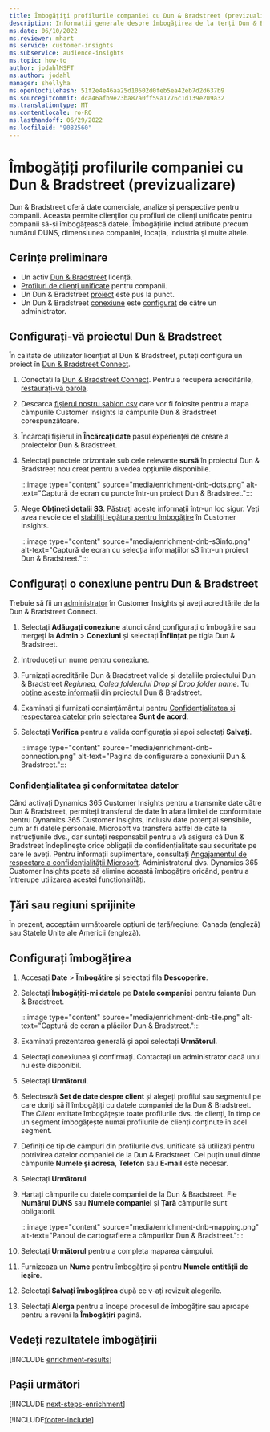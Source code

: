 ```yaml
---
title: Îmbogățiți profilurile companiei cu Dun & Bradstreet (previzualizare)
description: Informații generale despre îmbogățirea de la terți Dun & Bradstreet.
ms.date: 06/10/2022
ms.reviewer: mhart
ms.service: customer-insights
ms.subservice: audience-insights
ms.topic: how-to
author: jodahlMSFT
ms.author: jodahl
manager: shellyha
ms.openlocfilehash: 51f2e4e46aa25d10502d0feb5ea42eb7d2d637b9
ms.sourcegitcommit: dca46afb9e23ba87a0ff59a1776c1d139e209a32
ms.translationtype: MT
ms.contentlocale: ro-RO
ms.lasthandoff: 06/29/2022
ms.locfileid: "9082560"
---
```

# <a name="enrich-company-profiles-with-dun--bradstreet-preview"></a>Îmbogățiți profilurile companiei cu Dun & Bradstreet (previzualizare)

Dun & Bradstreet oferă date comerciale, analize și perspective pentru companii. Aceasta permite clienților cu profiluri de clienți unificate pentru companii să-și îmbogățească datele. Îmbogățirile includ atribute precum numărul DUNS, dimensiunea companiei, locația, industria și multe altele.

## <a name="prerequisites"></a>Cerințe preliminare

- Un activ [Dun & Bradstreet](https://www.dnb.com/marketing/media/give-your-data-a-boost.html?source=microsoft_audience_insights) licență.
- [Profiluri de clienți unificate](customer-profiles.md) pentru companii.
- Un Dun & Bradstreet [proiect](#set-up-your-dun--bradstreet-project) este pus la punct.
- Un Dun & Bradstreet [conexiune](connections.md) este [configurat](#configure-a-connection-for-dun--bradstreet) de către un administrator.

## <a name="set-up-your-dun--bradstreet-project"></a>Configurați-vă proiectul Dun & Bradstreet

În calitate de utilizator licențiat al Dun & Bradstreet, puteți configura un proiect în [Dun & Bradstreet Connect](https://connect.dnb.com?lead_source=microsoft_audienceinsights).

1. Conectați la [Dun & Bradstreet Connect](https://connect.dnb.com?lead_source=microsoft_audienceinsights). Pentru a recupera acreditările, [restaurați-vă parola](https://sso.dnb.com/signin/forgot-password?lead_source=microsoft_audienceinsights).

1. Descarca [fișierul nostru șablon csv](https://c360devenrichment.blob.core.windows.net/mapping/DnBCIdatamapping.csv) care vor fi folosite pentru a mapa câmpurile Customer Insights la câmpurile Dun & Bradstreet corespunzătoare.

1. Încărcați fișierul în **Încărcați date** pasul experienței de creare a proiectelor Dun & Bradstreet.

1. Selectați punctele orizontale sub cele relevante **sursă** în proiectul Dun & Bradstreet nou creat pentru a vedea opțiunile disponibile.

   :::image type="content" source="media/enrichment-dnb-dots.png" alt-text="Captură de ecran cu puncte într-un proiect Dun & Bradstreet.":::

1. Alege **Obțineți detalii S3**. Păstrați aceste informații într-un loc sigur. Veți avea nevoie de el [stabiliți legătura pentru îmbogățire](#configure-a-connection-for-dun--bradstreet) în Customer Insights.

   :::image type="content" source="media/enrichment-dnb-s3info.png" alt-text="Captură de ecran cu selecția informațiilor s3 într-un proiect Dun & Bradstreet.":::

## <a name="configure-a-connection-for-dun--bradstreet"></a>Configurați o conexiune pentru Dun & Bradstreet

Trebuie să fii un [administrator](permissions.md#admin) în Customer Insights și aveți acreditările de la Dun & Bradstreet Connect.

1. Selectați **Adăugați conexiune** atunci când configurați o îmbogățire sau mergeți la **Admin** > **Conexiuni** și selectați **Înființat** pe tigla Dun & Bradstreet.

1. Introduceți un nume pentru conexiune.

1. Furnizați acreditările Dun & Bradstreet valide și detaliile proiectului Dun & Bradstreet *Regiunea, Calea folderului Drop și Drop folder name*. Tu [obține aceste informații](#set-up-your-dun--bradstreet-project) din proiectul Dun & Bradstreet.

1. Examinați și furnizați consimțământul pentru [Confidențialitatea și respectarea datelor](#data-privacy-and-compliance) prin selectarea **Sunt de acord**.

1. Selectați **Verifica** pentru a valida configurația și apoi selectați **Salvați**.

   :::image type="content" source="media/enrichment-dnb-connection.png" alt-text="Pagina de configurare a conexiunii Dun & Bradstreet.":::

### <a name="data-privacy-and-compliance"></a>Confidențialitatea și conformitatea datelor

Când activați Dynamics 365 Customer Insights pentru a transmite date către Dun & Bradstreet, permiteți transferul de date în afara limitei de conformitate pentru Dynamics 365 Customer Insights, inclusiv date potențial sensibile, cum ar fi datele personale. Microsoft va transfera astfel de date la instrucțiunile dvs., dar sunteți responsabil pentru a vă asigura că Dun & Bradstreet îndeplinește orice obligații de confidențialitate sau securitate pe care le aveți. Pentru informații suplimentare, consultați [Angajamentul de respectare a confidențialității Microsoft](https://go.microsoft.com/fwlink/?linkid=396732).
Administratorul dvs. Dynamics 365 Customer Insights poate să elimine această îmbogățire oricând, pentru a întrerupe utilizarea acestei funcționalități.

## <a name="supported-countries-or-regions"></a>Țări sau regiuni sprijinite

În prezent, acceptăm următoarele opțiuni de țară/regiune: Canada (engleză) sau Statele Unite ale Americii (engleză).

## <a name="configure-the-enrichment"></a>Configurați îmbogățirea

1. Accesați **Date** > **Îmbogățire** și selectați fila **Descoperire**.

1. Selectați **Îmbogățiți-mi datele** pe **Datele companiei** pentru faianta Dun & Bradstreet.

   :::image type="content" source="media/enrichment-dnb-tile.png" alt-text="Captură de ecran a plăcilor Dun & Bradstreet.":::

1. Examinați prezentarea generală și apoi selectați **Următorul**.

1. Selectați conexiunea și confirmați. Contactați un administrator dacă unul nu este disponibil.

1. Selectați **Următorul**.

1. Selectează **Set de date despre client** și alegeți profilul sau segmentul pe care doriți să îl îmbogățiți cu datele companiei de la Dun & Bradstreet. The *Client* entitate îmbogățește toate profilurile dvs. de clienți, în timp ce un segment îmbogățește numai profilurile de clienți conținute în acel segment.

1. Definiți ce tip de câmpuri din profilurile dvs. unificate să utilizați pentru potrivirea datelor companiei de la Dun & Bradstreet. Cel puțin unul dintre câmpurile **Numele și adresa**, **Telefon** sau **E-mail** este necesar.

1. Selectați **Următorul**

1. Hartați câmpurile cu datele companiei de la Dun & Bradstreet. Fie **Numărul DUNS** sau **Numele companiei** și **Țară** câmpurile sunt obligatorii.

      :::image type="content" source="media/enrichment-dnb-mapping.png" alt-text="Panoul de cartografiere a câmpurilor Dun & Bradstreet.":::

1. Selectați **Următorul** pentru a completa maparea câmpului.

1. Furnizeaza un **Nume** pentru îmbogățire și pentru **Numele entității de ieșire**.

1. Selectați **Salvați îmbogățirea** după ce v-ați revizuit alegerile.

1. Selectați **Alerga** pentru a începe procesul de îmbogățire sau aproape pentru a reveni la **Îmbogățiri** pagină.

## <a name="view-enrichment-results"></a>Vedeți rezultatele îmbogățirii

[!INCLUDE [enrichment-results](includes/enrichment-results.md)]

## <a name="next-steps"></a>Pașii următori

[!INCLUDE [next-steps-enrichment](includes/next-steps-enrichment.md)]

[!INCLUDE[footer-include](includes/footer-banner.md)]
